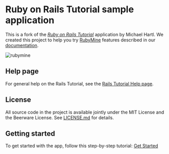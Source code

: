 # Ruby on Rails Tutorial sample application

This is a fork of the [*Ruby on Rails Tutorial*](http://www.railstutorial.org/) application by Michael Hartl. We created this project to help you try [RubyMine](https://www.jetbrains.com/ruby/) features described in our [documentation](https://www.jetbrains.com/help/ruby/).

![rubymine](img/ide_main.png)

## Help page

For general help on the Rails Tutorial, see the [Rails Tutorial Help page](https://www.railstutorial.org/help).

## License

All source code in the project is available jointly under the MIT License and the Beerware License. See [LICENSE.md](LICENSE.md) for details.

## Getting started

To get started with the app, follow this step-by-step tutorial: [Get Started](https://www.jetbrains.com/help/ruby/get-started.html)
